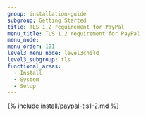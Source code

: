 ```yaml
---
group: installation-guide
subgroup: Getting Started
title: TLS 1.2 requirement for PayPal
menu_title: TLS 1.2 requirement for PayPal
menu_node:
menu_order: 101
level3_menu_node: level3child
level3_subgroup: tls
functional_areas:
  - Install
  - System
  - Setup
---
```


{% include install/paypal-tls1-2.md %}
